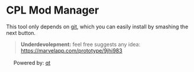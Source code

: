 # CPL Mod Manager

This tool only depends on [git](https://git-scm.com/downloads), which you can easily install by smashing the next button.

> **Underdevolepment:**
> feel free suggests any idea: https://marvelapp.com/prototype/9jhi983

<img src="https://static.thenounproject.com/png/68911-200.png" width="16"> Powered by: [qt](https://www.qt.io/)
